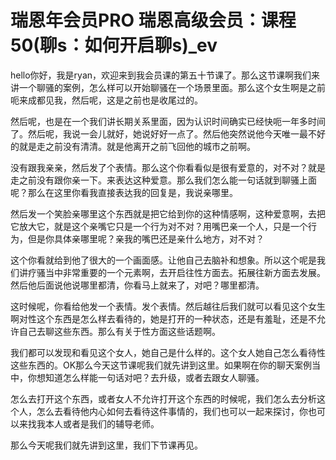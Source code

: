 # 瑞恩年会员PRO 瑞恩高级会员：课程50(聊s：如何开启聊s)_ev

hello你好，我是ryan，欢迎来到我会员课的第五十节课了。那么这节课啊我们来讲一个聊骚的案例，怎么样可以开始聊骚在一个场景里面。那么这个女生啊是之前呃来成都见我，然后呢，这是之前也是收尾过的。

然后呢，也是在一个我们讲长期关系里面，因为认识时间确实已经快呃一年多时间了。然后呢，我说一会儿就好，她说好好一点了。然后他突然说他今天唯一最不好的就是走之前没有清清。就是他离开之前飞回他的城市之前啊。

没有跟我亲亲，然后发了个表情。那么这个你看看似是很有爱意的，对不对？就是走之前没有跟你亲一下。来表达这种爱意。那么我们怎么能一句话就到聊骚上面呢？那么在这里你看我直接表达我的回复是，我说亲哪里。

然后发一个笑脸亲哪里这个东西就是把它给到你的这种情感啊，这种爱意啊，去把它放大它，就是这个亲嘴它只是一个行为对不对？用嘴巴亲一个人，只是一个行为，但是你具体亲哪里呢？亲我的嘴巴还是亲什么地方，对不对？

这个你看就给到他了很大的一个画面感。让他自己去脑补和想象。所以这个呢是我们讲疗骚当中非常重要的一个元素啊，去开启往性方面去。拓展往新方面去发展。然后他后面说他说哪里都清，你看马上就来了，对吧？哪里都清。

这时候呢，你看给他发一个表情。发个表情。然后越往后我们就可以看见这个女生啊对性这个东西是怎么样去看待的，她是打开的一种状态，还是有羞耻，还是不允许自己去聊这些东西。那么有关于性方面这些话题啊。

我们都可以发现和看见这个女人，她自己是什么样的。这个女人她自己怎么看待性这些东西的。OK那么今天这节课呢我们就先讲到这里。如果啊在你的聊天案例当中，你想知道怎么样能一句话对吧？去升级，或者去跟女人聊骚。

怎么去打开这个东西，或者女人不允许打开这个东西的时候呢，我们怎么去分析这个人，怎么去看待他内心如何去看待这件事情的，我们也可以一起来探讨，你也可以来找我本人或者是我们的辅导老师。

那么今天呢我们就先讲到这里，我们下节课再见。